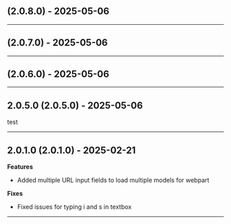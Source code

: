  ##  (2.0.8.0) - 2025-05-06



---

##  (2.0.7.0) - 2025-05-06



---

##  (2.0.6.0) - 2025-05-06



---

## 2.0.5.0 (2.0.5.0) - 2025-05-06

test

---

## 2.0.1.0 (2.0.1.0) - 2025-02-21

**Features**
- Added multiple URL input fields to load multiple models for webpart

**Fixes**
- Fixed issues for typing i and s in textbox


---

